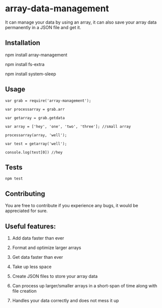 # array-data-management

It can manage your data by using an array, it can also save your array data permanently in a JSON file and get it.

## Installation

npm install array-management

npm install fs-extra

npm install system-sleep

## Usage

```
var grab = require('array-management');

var processarray = grab.arr

var getarray = grab.getdata

var array = ['hey', 'one', 'two', 'three']; //small array

processarray(array, 'well');

var test = getarray('well');

console.log(test[0]) //hey
```

## Tests

  `npm test`
  
## Contributing

You are free to contribute if you experience any bugs, it would be appreciated for sure.

## Useful features:

1. Add data faster than ever 

2. Format and optimize larger arrays 

3. Get data faster than ever 

4. Take up less space 

5. Create JSON files to store your array data


6. Can process up larger/smaller arrays in a short-span of time along with file creation

7. Handles your data correctly and does not mess it up
